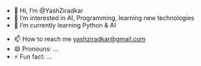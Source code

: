 - 👋 Hi, I’m @YashZiradkar
- 👀 I’m interested in AI, Programming, learning new technologies
- 🌱 I’m currently learning Python & AI
<!--- - 💞️ I’m looking to collaborate on ... --->
- 📫 How to reach me yashziradkar@gmail.com
- 😄 Pronouns: ...
- ⚡ Fun fact: ...

<!---
YashZiradkar/YashZiradkar is a ✨ special ✨ repository because its `README.md` (this file) appears on your GitHub profile.
You can click the Preview link to take a look at your changes.
--->
